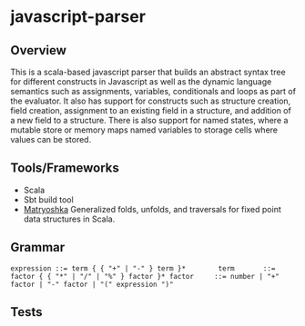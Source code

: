 # javascript-parser

## Overview

This is a scala-based javascript parser that builds an abstract syntax tree for different constructs in Javascript as well as the dynamic language semantics such as assignments, variables, conditionals and loops as part of the evaluator. It also has support for constructs such as structure creation, field creation, assignment to an existing field in a structure, and addition of a new field to a structure. There is also support for named states, where a mutable store or memory maps named variables to storage cells where values can be stored. 

## Tools/Frameworks

- Scala
- Sbt build tool
- [Matryoshka](https://github.com/slamdata/matryoshka) Generalized folds, unfolds, and traversals for fixed point data structures in Scala. 

## Grammar

`expression ::= term { { "+" | "-" } term }*       
term       ::= factor { { "*" | "/" | "%" } factor }*
factor     ::= number | "+" factor | "-" factor | "(" expression ")"`


## Tests



